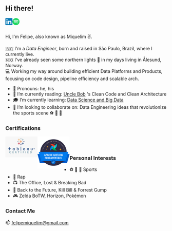 <!--
**felipemiquelim/felipemiquelim** is a ✨ _special_ ✨ repository because its `README.md` (this file) appears on your GitHub profile.
-->

## Hi there! 
<a href="https://www.linkedin.com/in/felipemiquelim/">
  <img align="left" alt="Felipe's LinkedIN" width="22px" src="https://raw.githubusercontent.com/felipemiquelim/felipemiquelim/main/images/linkedin.svg"/>
</a>
<a href="https://open.spotify.com/user/11152982022?si=z6ihelXOTIylxiMkIXmW6g">
<img align="left" alt="Felipe's Spotify" width="22px" src="https://raw.githubusercontent.com/felipemiquelim/felipemiquelim/main/images/spotify.svg"/>
</a>
<br/><br/>

Hi, I'm Felipe, also known as Miquelim :v:. 

:brazil: I'm a *Data Engineer*, born and raised in São Paulo, Brazil, where I currently live.  
:norway: I've already seen some northern lights :milky_way: in my days living in Ålesund, Norway.  
:computer: Working my way around building efficient Data Platforms and Products, focusing on code design, pipeline efficiency and scalable arch.

- :speech_balloon: Pronouns: he, his
- :book: I’m currently reading: [Uncle Bob](http://cleancoder.com/products) 's Clean Code and Clean Architecture
- :mortar_board: I’m currently learning: [Data Science and Big Data](https://www.pucminas.br/PucVirtual/Pos-Graduacao/Documents/Ci%c3%aancia%20de%20Dados%20e%20Big%20Data.pdf)
- :metal: I’m looking to collaborate on: Data Engineering ideas that revolutionize the sports scene :soccer: :football: :basketball:

### Certifications
<a href="https://www.tableau.com/learn/certification">
<img align="left" alt="Felipe's Tableau" width="100px" src="https://raw.githubusercontent.com/felipemiquelim/felipemiquelim/main/images/certification-badge-tableau.png"/>
</a>
<a href="https://www.astronomer.io/certification">
<img align="left" alt="Felipe's Airflow" width="100px" src="https://raw.githubusercontent.com/felipemiquelim/felipemiquelim/main/images/certification-badge-astronomer.png"/>
</a>
<br/><br/>


### Personal Interests
- :soccer: :football: :basketball: Sports
- :musical_note: Rap
- :tv: The Office, Lost & Breaking Bad
- :cinema: Back to the Future, Kill Bill & Forrest Gump
- :video_game: Zelda BoTW, Horizon, Pokémon

### Contact Me
:mailbox: <felipemiquelim@gmail.com>
